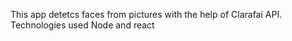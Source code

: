 This app detetcs faces from pictures with the help of Clarafai API.
Technologies used Node and react
